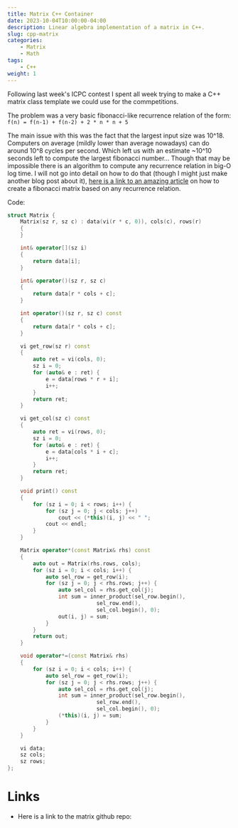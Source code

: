 ```yaml
---
title: Matrix C++ Container
date: 2023-10-04T10:00:00-04:00
description: Linear algebra implementation of a matrix in C++.
slug: cpp-matrix
categories:
    - Matrix
    - Math
tags:
    - C++
weight: 1
---
```


Following last week's ICPC contest I spent all week trying to make a C++ matrix
class template we could use for the commpetitions.

The problem was a very basic fibonacci-like recurrence relation of the form:
`f(n) = f(n-1) + f(n-2) + 2 * n * n + 5`

The main issue with this was the fact that the largest input size was 10^18.
Computers on average (mildly lower than average nowadays) can do around 10^8
cycles per second.
Which left us with an estimate ~10^10 seconds left to compute the largest
fibonacci number...
Though that may be impossible there is an algorithm to compute any recurrence
relation in big-O log time.
I will not go into detail on how to do that (though I might just make another
blog post about it), [here is a link to an amazing article](https://comeoncodeon.wordpress.com/2011/05/08/recurrence-relation-and-matrix-exponentiation/)
on how to create a fibonacci matrix based on any recurrence relation.

Code:
```c++
struct Matrix {
	Matrix(sz r, sz c) : data(vi(r * c, 0)), cols(c), rows(r)
	{
	}

	int& operator[](sz i)
	{
		return data[i];
	}

	int& operator()(sz r, sz c)
	{
		return data[r * cols + c];
	}

	int operator()(sz r, sz c) const
	{
		return data[r * cols + c];
	}

	vi get_row(sz r) const
	{
		auto ret = vi(cols, 0);
		sz i = 0;
		for (auto& e : ret) {
			e = data[rows * r + i];
			i++;
		}
		return ret;
	}

	vi get_col(sz c) const
	{
		auto ret = vi(rows, 0);
		sz i = 0;
		for (auto& e : ret) {
			e = data[cols * i + c];
			i++;
		}
		return ret;
	}

	void print() const
	{
		for (sz i = 0; i < rows; i++) {
			for (sz j = 0; j < cols; j++)
				cout << (*this)(i, j) << " ";
			cout << endl;
		}
	}

	Matrix operator*(const Matrix& rhs) const
	{
		auto out = Matrix(rhs.rows, cols);
		for (sz i = 0; i < cols; i++) {
			auto sel_row = get_row(i);
			for (sz j = 0; j < rhs.rows; j++) {
				auto sel_col = rhs.get_col(j);
				int sum = inner_product(sel_row.begin(),
							sel_row.end(),
							sel_col.begin(), 0);
				out(i, j) = sum;
			}
		}
		return out;
	}

	void operator*=(const Matrix& rhs)
	{
		for (sz i = 0; i < cols; i++) {
			auto sel_row = get_row(i);
			for (sz j = 0; j < rhs.rows; j++) {
				auto sel_col = rhs.get_col(j);
				int sum = inner_product(sel_row.begin(),
							sel_row.end(),
							sel_col.begin(), 0);
				(*this)(i, j) = sum;
			}
		}
	}

	vi data;
	sz cols;
	sz rows;
};
```

# Links
- Here is a link to the matrix github repo: 
